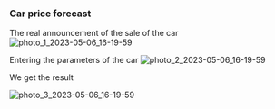 ### Car price forecast


The real announcement of the sale of the car
![photo_1_2023-05-06_16-19-59](https://user-images.githubusercontent.com/113080924/236615396-471a76a8-37ce-4fdc-bf1a-bb5eed4e976b.jpg)


Entering the parameters of the car
![photo_2_2023-05-06_16-19-59](https://user-images.githubusercontent.com/113080924/236615466-297f5592-7abd-408f-83d9-54f6aa51db14.jpg)


We get the result

![photo_3_2023-05-06_16-19-59](https://user-images.githubusercontent.com/113080924/236615517-6f775614-08e2-41d9-9883-87d093b7c9fe.jpg)
